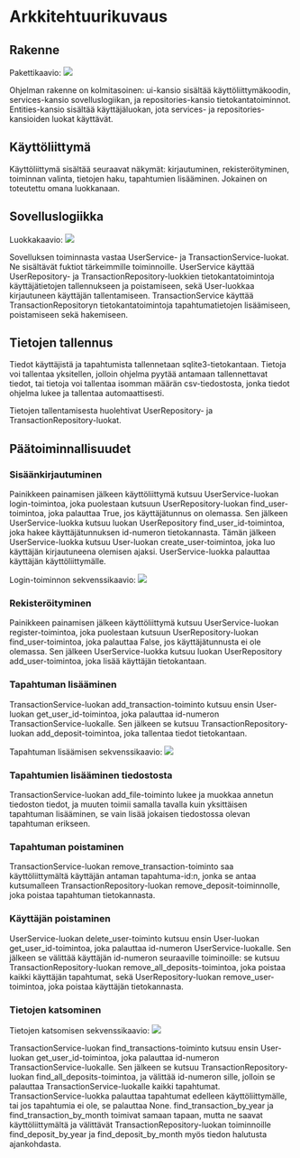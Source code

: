# Arkkitehtuurikuvaus

## Rakenne

Pakettikaavio:
<img src="https://github.com/sonjamadetoja/ot_harjoitustyo/blob/master/dokumentaatio/kuvat/packagediagram.png">

Ohjelman rakenne on kolmitasoinen: ui-kansio sisältää käyttöliittymäkoodin, services-kansio sovelluslogiikan, ja repositories-kansio tietokantatoiminnot. Entities-kansio sisältää käyttäjäluokan, jota services- ja repositories-kansioiden luokat käyttävät.

## Käyttöliittymä

Käyttöliittymä sisältää seuraavat näkymät: kirjautuminen, rekisteröityminen, toiminnan valinta, tietojen haku, tapahtumien lisääminen. Jokainen on toteutettu omana luokkanaan.

## Sovelluslogiikka

Luokkakaavio: 
<img src="https://github.com/sonjamadetoja/ot_harjoitustyo/blob/master/dokumentaatio/kuvat/luokkakaavio.jpg">

Sovelluksen toiminnasta vastaa UserService- ja TransactionService-luokat. Ne sisältävät fuktiot tärkeimmille toiminnoille. UserService käyttää UserRepository- ja TransactionRepository-luokkien tietokantatoimintoja käyttäjätietojen tallennukseen ja poistamiseen, sekä User-luokkaa kirjautuneen käyttäjän tallentamiseen. TransactionService käyttää TransactionRepositoryn tietokantatoimintoja tapahtumatietojen lisäämiseen, poistamiseen sekä hakemiseen.

## Tietojen tallennus

Tiedot käyttäjistä ja tapahtumista tallennetaan sqlite3-tietokantaan. Tietoja voi tallentaa yksitellen, jolloin ohjelma pyytää antamaan tallennettavat tiedot, tai tietoja voi tallentaa isomman määrän csv-tiedostosta, jonka tiedot ohjelma lukee ja tallentaa automaattisesti.

Tietojen tallentamisesta huolehtivat UserRepository- ja TransactionRepository-luokat.

## Päätoiminnallisuudet

### Sisäänkirjautuminen

Painikkeen painamisen jälkeen käyttöliittymä kutsuu UserService-luokan login-toimintoa, joka puolestaan kutsuun UserRepository-luokan find_user-toimintoa, joka palauttaa True, jos käyttäjätunnus on olemassa. Sen jälkeen UserService-luokka kutsuu luokan UserRepository find_user_id-toimintoa, joka hakee käyttäjätunnuksen id-numeron tietokannasta. Tämän jälkeen UserService-luokka kutsuu User-luokan create_user-toimintoa, joka luo käyttäjän kirjautuneena olemisen ajaksi. UserService-luokka palauttaa käyttäjän käyttöliittymälle.

Login-toiminnon sekvenssikaavio:
<img src="https://github.com/sonjamadetoja/ot_harjoitustyo/blob/master/dokumentaatio/kuvat/loginsequencediagram.png">

### Rekisteröityminen

Painikkeen painamisen jälkeen käyttöliittymä kutsuu UserService-luokan register-toimintoa, joka puolestaan kutsuun UserRepository-luokan find_user-toimintoa, joka palauttaa False, jos käyttäjätunnusta ei ole olemassa. Sen jälkeen UserService-luokka kutsuu luokan UserRepository add_user-toimintoa, joka lisää käyttäjän tietokantaan.

### Tapahtuman lisääminen

TransactionService-luokan add_transaction-toiminto kutsuu ensin User-luokan get_user_id-toimintoa, joka palauttaa id-numeron TransactionService-luokalle. Sen jälkeen se kutsuu TransactionRepository-luokan add_deposit-toimintoa, joka tallentaa tiedot tietokantaan.

Tapahtuman lisäämisen sekvenssikaavio:
<img src="https://github.com/sonjamadetoja/ot_harjoitustyo/blob/master/dokumentaatio/kuvat/addtransactionsequencediagram.png">

### Tapahtumien lisääminen tiedostosta

TransactionService-luokan add_file-toiminto lukee ja muokkaa annetun tiedoston tiedot, ja muuten toimii samalla tavalla kuin yksittäisen tapahtuman lisääminen, se vain lisää jokaisen tiedostossa olevan tapahtuman erikseen.

### Tapahtuman poistaminen

TransactionService-luokan remove_transaction-toiminto saa käyttöliittymältä käyttäjän antaman tapahtuma-id:n, jonka se antaa kutsumalleen TransactionRepository-luokan remove_deposit-toiminnolle, joka poistaa tapahtuman tietokannasta.

### Käyttäjän poistaminen

UserService-luokan delete_user-toiminto kutsuu ensin User-luokan get_user_id-toimintoa, joka palauttaa id-numeron UserService-luokalle. Sen jälkeen se välittää käyttäjän id-numeron seuraaville toiminoille: se kutsuu TransactionRepository-luokan remove_all_deposits-toimintoa, joka poistaa kaikki käyttäjän tapahtumat, sekä UserRepository-luokan remove_user-toimintoa, joka poistaa käyttäjän tietokannasta.

### Tietojen katsominen

Tietojen katsomisen sekvenssikaavio:
<img src="https://github.com/sonjamadetoja/ot_harjoitustyo/blob/master/dokumentaatio/kuvat/viewtransactionssequencediagram.png">

TransactionService-luokan find_transactions-toiminto kutsuu ensin User-luokan get_user_id-toimintoa, joka palauttaa id-numeron TransactionService-luokalle. Sen jälkeen se kutsuu TransactionRepository-luokan find_all_deposits-toimintoa, ja välittää id-numeron sille, jolloin se palauttaa TransactionService-luokalle kaikki tapahtumat. TransactionService-luokka palauttaa tapahtumat edelleen käyttöliittymälle, tai jos tapahtumia ei ole, se palauttaa None. find_transaction_by_year ja find_transaction_by_month toimivat samaan tapaan, mutta ne saavat käyttöliittymältä ja välittävät TransactionRepository-luokan toiminnoille find_deposit_by_year ja find_deposit_by_month myös tiedon halutusta ajankohdasta.
